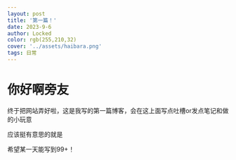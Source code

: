 ```yaml
---
layout: post
title: '第一篇！'
date: 2023-9-6
author: Locked
color: rgb(255,210,32)
cover: '../assets/haibara.png'
tags: 日常
---
```


#  你好啊旁友

终于把网站弄好啦，这是我写的第一篇博客，会在这上面写点吐槽or发点笔记和做的小玩意

应该挺有意思的就是

希望某一天能写到99+！